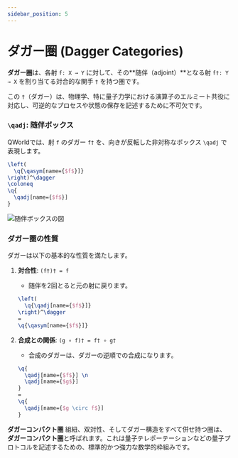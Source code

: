 ```yaml
---
sidebar_position: 5
---
```


# ダガー圏 (Dagger Categories)

**ダガー圏**は、各射 `f: X → Y` に対して、その**随伴（adjoint）**となる射 `f†: Y → X` を割り当てる対合的な関手 `†` を持つ圏です。

この `†`（ダガー）は、物理学、特に量子力学における演算子のエルミート共役に対応し、可逆的なプロセスや状態の保存を記述するために不可欠です。

### `\qadj`: 随伴ボックス

QWorldでは、射 `f` のダガー `f†` を、向きが反転した非対称なボックス `\qadj` で表現します。

```latex
\left(
  \q{\qasym[name={$f$}]}
\right)^\dagger
\coloneq
\q{
  \qadj[name={$f$}]
}
```

![随伴ボックスの図](https://placehold.co/300x150/F3F4F6/333333?text=Adjoint%20Box)

### ダガー圏の性質

ダガーは以下の基本的な性質を満たします。

1.  **対合性**: `(f†)† = f`

    - 随伴を2回とると元の射に戻ります。

    ```latex
    \left(
      \q{\qadj[name={$f$}]}
    \right)^\dagger
    =
    \q{\qasym[name={$f$}]}
    ```

2.  **合成との関係**: `(g ∘ f)† = f† ∘ g†`
    - 合成のダガーは、ダガーの逆順での合成になります。
    ```latex
    \q{
      \qadj[name={$f$}] \n
      \qadj[name={$g$}]
    }
    =
    \q{
      \qadj[name={$g \circ f$}]
    }
    ```

**ダガーコンパクト圏**
組紐、双対性、そしてダガー構造をすべて併せ持つ圏は、**ダガーコンパクト圏**と呼ばれます。これは量子テレポーテーションなどの量子プロトコルを記述するための、標準的かつ強力な数学的枠組みです。
